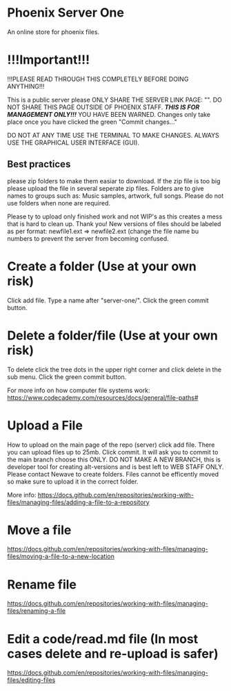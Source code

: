 # Phoenix Server One

An online store for phoenix files.

# !!!Important!!!

!!!PLEASE READ THROUGH THIS COMPLETELY BEFORE DOING ANYTHING!!!

This is a public server please ONLY SHARE THE SERVER LINK PAGE: "". DO NOT SHARE THIS PAGE OUTSIDE OF PHOENIX STAFF. ***THIS IS FOR MANAGEMENT ONLY!!!*** YOU HAVE BEEN WARNED.
Changes only take place once you have clicked the green "Commit changes..."

DO NOT AT ANY TIME USE THE TERMINAL TO MAKE CHANGES. ALWAYS USE THE GRAPHICAL USER INTERFACE (GUI).

## Best practices 

please zip folders to make them easiar to download. If the zip file is too big please upload the file in several seperate zip files. Folders are to give names to groups such as: Music samples, artwork, full songs. Please do not use folders when none are required.

Please ty to upload only finished work and not WIP's as this creates a mess that is hard to clean up. Thank you!
New versions of files should be labeled as per format: newfile1.ext => newfile2.ext (change the file name bu numbers to prevent the server from becoming confused.

# Create a folder (Use at your own risk)

Click add file. Type a name after "server-one/". Click the green commit button.

# Delete a folder/file (Use at your own risk)

To delete click the tree dots in the upper right corner and click delete in the sub menu. Click the green commit button.

For more info on how computer file systems work: https://www.codecademy.com/resources/docs/general/file-paths#

# Upload a File

How to upload on the main page of the repo (server) click add file. There you can upload files up to 25mb. Click commit. It will ask you to commit to the main branch choose this ONLY. DO NOT MAKE A NEW BRANCH, this is developer tool for creating alt-versions and is best left to WEB STAFF ONLY. Please contact Newave to create folders. Files cannot be efficently moved so make sure to upload it in the correct folder.

More info: https://docs.github.com/en/repositories/working-with-files/managing-files/adding-a-file-to-a-repository

# Move a file

https://docs.github.com/en/repositories/working-with-files/managing-files/moving-a-file-to-a-new-location

# Rename file

https://docs.github.com/en/repositories/working-with-files/managing-files/renaming-a-file

# Edit a code/read.md file (In most cases delete and re-upload is safer)

https://docs.github.com/en/repositories/working-with-files/managing-files/editing-files
